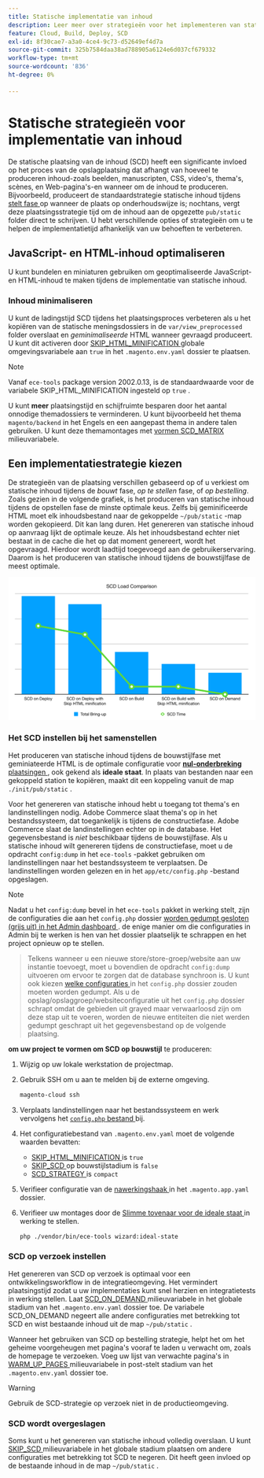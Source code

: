 ```yaml
---
title: Statische implementatie van inhoud
description: Leer meer over strategieën voor het implementeren van statische inhoud, zoals afbeeldingen, scripts en CSS, op Adobe Commerce op cloud-infrastructuurprojecten.
feature: Cloud, Build, Deploy, SCD
exl-id: 8f30cae7-a3a0-4ce4-9c73-d52649ef4d7a
source-git-commit: 325b7584daa38ad788905a6124e6d037cf679332
workflow-type: tm+mt
source-wordcount: '836'
ht-degree: 0%

---
```


# Statische strategieën voor implementatie van inhoud

De statische plaatsing van de inhoud (SCD) heeft een significante invloed op het proces van de opslagplaatsing dat afhangt van hoeveel te produceren inhoud-zoals beelden, manuscripten, CSS, video&#39;s, thema&#39;s, scènes, en Web-pagina&#39;s-en wanneer om de inhoud te produceren. Bijvoorbeeld, produceert de standaardstrategie statische inhoud tijdens [ stelt fase ](process.md#deploy-phase-deploy-phase) op wanneer de plaats op onderhoudswijze is; nochtans, vergt deze plaatsingsstrategie tijd om de inhoud aan de opgezette `pub/static` folder direct te schrijven. U hebt verschillende opties of strategieën om u te helpen de implementatietijd afhankelijk van uw behoeften te verbeteren.

## JavaScript- en HTML-inhoud optimaliseren

U kunt bundelen en miniaturen gebruiken om geoptimaliseerde JavaScript- en HTML-inhoud te maken tijdens de implementatie van statische inhoud.

### Inhoud minimaliseren

U kunt de ladingstijd SCD tijdens het plaatsingsproces verbeteren als u het kopiëren van de statische meningsdossiers in de `var/view_preprocessed` folder overslaat en _geminimaliseerde_ HTML wanneer gevraagd produceert. U kunt dit activeren door [ SKIP_HTML_MINIFICATION ](../environment/variables-global.md#skiphtmlminification) globale omgevingsvariabele aan `true` in het `.magento.env.yaml` dossier te plaatsen.

>[!NOTE]
>
>Vanaf `ece-tools` package version 2002.0.13, is de standaardwaarde voor de variabele SKIP_HTML_MINIFICATION ingesteld op `true` .

U kunt **meer** plaatsingstijd en schijfruimte besparen door het aantal onnodige themadossiers te verminderen. U kunt bijvoorbeeld het thema `magento/backend` in het Engels en een aangepast thema in andere talen gebruiken. U kunt deze themamontages met [ vormen SCD_MATRIX ](../environment/variables-deploy.md#scdmatrix) milieuvariabele.

## Een implementatiestrategie kiezen

De strategieën van de plaatsing verschillen gebaseerd op of u verkiest om statische inhoud tijdens de _bouwt_ fase, _op te stellen_ fase, of _op bestelling_. Zoals gezien in de volgende grafiek, is het produceren van statische inhoud tijdens de opstellen fase de minste optimale keus. Zelfs bij geminificeerde HTML moet elk inhoudsbestand naar de gekoppelde `~/pub/static` -map worden gekopieerd. Dit kan lang duren. Het genereren van statische inhoud op aanvraag lijkt de optimale keuze. Als het inhoudsbestand echter niet bestaat in de cache die het op dat moment genereert, wordt het opgevraagd. Hierdoor wordt laadtijd toegevoegd aan de gebruikerservaring. Daarom is het produceren van statische inhoud tijdens de bouwstijlfase de meest optimale.

![ SCD Vergelijking van de Lading ](../../assets/scd-load-times.png)

### Het SCD instellen bij het samenstellen

Het produceren van statische inhoud tijdens de bouwstijlfase met geminiateerde HTML is de optimale configuratie voor [**nul-onderbreking** plaatsingen ](reduce-downtime.md), ook gekend als **ideale staat**. In plaats van bestanden naar een gekoppeld station te kopiëren, maakt dit een koppeling vanuit de map `./init/pub/static` .

Voor het genereren van statische inhoud hebt u toegang tot thema&#39;s en landinstellingen nodig. Adobe Commerce slaat thema&#39;s op in het bestandssysteem, dat toegankelijk is tijdens de constructiefase. Adobe Commerce slaat de landinstellingen echter op in de database. Het gegevensbestand is _niet_ beschikbaar tijdens de bouwstijlfase. Als u statische inhoud wilt genereren tijdens de constructiefase, moet u de opdracht `config:dump` in het `ece-tools` -pakket gebruiken om landinstellingen naar het bestandssysteem te verplaatsen. De landinstellingen worden gelezen en in het `app/etc/config.php` -bestand opgeslagen.

>[!NOTE]
>Nadat u het `config:dump` bevel in het `ece-tools` pakket in werking stelt, zijn de configuraties die aan het `config.php` dossier [ worden gedumpt gesloten (grijs uit) in het Admin dashboard ](https://experienceleague.adobe.com/en/docs/commerce-knowledge-base/kb/troubleshooting/miscellaneous/locked-fields-in-magento-admin). de enige manier om die configuraties in Admin bij te werken is hen van het dossier plaatselijk te schrappen en het project opnieuw op te stellen.
>>Telkens wanneer u een nieuwe store/store-groep/website aan uw instantie toevoegt, moet u bovendien de opdracht `config:dump` uitvoeren om ervoor te zorgen dat de database synchroon is. U kunt ook kiezen [ welke configuraties ](https://experienceleague.adobe.com/en/docs/commerce-operations/configuration-guide/cli/configuration-management/export-configuration?lang=en) in het `config.php` dossier zouden moeten worden gedumpt.
>>Als u de opslag/opslaggroep/websiteconfiguratie uit het `config.php` dossier schrapt omdat de gebieden uit grayed maar verwaarloosd zijn om deze stap uit te voeren, worden de nieuwe entiteiten die niet werden gedumpt geschrapt uit het gegevensbestand op de volgende plaatsing.

**om uw project te vormen om SCD op bouwstijl** te produceren:

1. Wijzig op uw lokale werkstation de projectmap.
1. Gebruik SSH om u aan te melden bij de externe omgeving.

   ```bash
   magento-cloud ssh
   ```

1. Verplaats landinstellingen naar het bestandssysteem en werk vervolgens het [`config.php` bestand ](../development/commerce-version.md#create-a-configphp-file) bij.

1. Het configuratiebestand van `.magento.env.yaml` moet de volgende waarden bevatten:

   - [ SKIP_HTML_MINIFICATION ](../environment/variables-global.md#skip_html_minification) is `true`
   - [ SKIP_SCD ](../environment/variables-build.md#skip_scd) op bouwstijlstadium is `false`
   - [ SCD_STRATEGY ](../environment/variables-build.md#scd_strategy) is `compact`

1. Verifieer configuratie van de [ nawerkingshaak ](../application/hooks-property.md) in het `.magento.app.yaml` dossier.

1. Verifieer uw montages door de [ Slimme tovenaar voor de ideale staat ](smart-wizards.md) in werking te stellen.

   ```bash
   php ./vendor/bin/ece-tools wizard:ideal-state
   ```

### SCD op verzoek instellen

Het genereren van SCD op verzoek is optimaal voor een ontwikkelingsworkflow in de integratieomgeving. Het vermindert plaatsingstijd zodat u uw implementaties kunt snel herzien en integratietests in werking stellen. Laat [ SCD_ON_DEMAND ](../environment/variables-global.md#scdondemand) milieuvariabele in het globale stadium van het `.magento.env.yaml` dossier toe. De variabele SCD_ON_DEMAND negeert alle andere configuraties met betrekking tot SCD en wist bestaande inhoud uit de map `~/pub/static` .

Wanneer het gebruiken van SCD op bestelling strategie, helpt het om het geheime voorgeheugen met pagina&#39;s vooraf te laden u verwacht om, zoals de homepage te verzoeken. Voeg uw lijst van verwachte pagina&#39;s in [ WARM_UP_PAGES ](../environment/variables-post-deploy.md#warmuppages) milieuvariabele in post-stelt stadium van het `.magento.env.yaml` dossier toe.

>[!WARNING]
>
>Gebruik de SCD-strategie op verzoek niet in de productieomgeving.

### SCD wordt overgeslagen

Soms kunt u het genereren van statische inhoud volledig overslaan. U kunt [ SKIP_SCD ](../environment/variables-build.md#skipscd) milieuvariabele in het globale stadium plaatsen om andere configuraties met betrekking tot SCD te negeren. Dit heeft geen invloed op de bestaande inhoud in de map `~/pub/static` .
